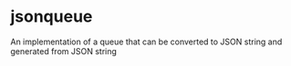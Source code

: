# jsonqueue
An implementation of a queue that can be converted to JSON string and generated from JSON string
